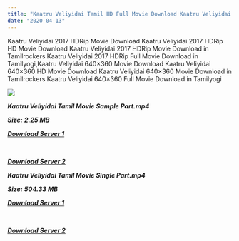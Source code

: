 ```yaml
---
title: "Kaatru Veliyidai Tamil HD Full Movie Download Kaatru Veliyidai Tamil HD Movie Download"
date: "2020-04-13"
---
```


Kaatru Veliyidai 2017 HDRip Movie Download Kaatru Veliyidai 2017 HDRip HD Movie Download Kaatru Veliyidai 2017 HDRip Movie Download in Tamilrockers Kaatru Veliyidai 2017 HDRip Full Movie Download in Tamilyogi,Kaatru Veliyidai 640×360 Movie Download Kaatru Veliyidai 640×360 HD Movie Download Kaatru Veliyidai 640×360 Movie Download in Tamilrockers Kaatru Veliyidai 640×360 Full Movie Download in Tamilyogi

![](https://images.moviebuff.com/29a789af-3216-4c48-af65-97092c223258?w=1000)

**_Kaatru Veliyidai Tamil Movie Sample Part.mp4_**

**_Size:_**  **_2.25 MB_**  

**_[Download Server 1](http://b1.wetransfer.vip/files/Tamil{2fcca7f3eb37873f37db349ec051a8a2ca8665ef95d92bbb099fe2eda7827782}202017{2fcca7f3eb37873f37db349ec051a8a2ca8665ef95d92bbb099fe2eda7827782}20Movies/Kaatru{2fcca7f3eb37873f37db349ec051a8a2ca8665ef95d92bbb099fe2eda7827782}20Veliyidai{2fcca7f3eb37873f37db349ec051a8a2ca8665ef95d92bbb099fe2eda7827782}20(2017){2fcca7f3eb37873f37db349ec051a8a2ca8665ef95d92bbb099fe2eda7827782}20HDRip{2fcca7f3eb37873f37db349ec051a8a2ca8665ef95d92bbb099fe2eda7827782}20/Kaatru{2fcca7f3eb37873f37db349ec051a8a2ca8665ef95d92bbb099fe2eda7827782}20Veliyidai{2fcca7f3eb37873f37db349ec051a8a2ca8665ef95d92bbb099fe2eda7827782}20(640x360)/Kaatru{2fcca7f3eb37873f37db349ec051a8a2ca8665ef95d92bbb099fe2eda7827782}20Veliyidai{2fcca7f3eb37873f37db349ec051a8a2ca8665ef95d92bbb099fe2eda7827782}20(2017){2fcca7f3eb37873f37db349ec051a8a2ca8665ef95d92bbb099fe2eda7827782}20HDRip{2fcca7f3eb37873f37db349ec051a8a2ca8665ef95d92bbb099fe2eda7827782}20Sample{2fcca7f3eb37873f37db349ec051a8a2ca8665ef95d92bbb099fe2eda7827782}20(640x360).mp4)_**

**_[  
](http://b1.wetransfer.vip/files/Tamil{2fcca7f3eb37873f37db349ec051a8a2ca8665ef95d92bbb099fe2eda7827782}202017{2fcca7f3eb37873f37db349ec051a8a2ca8665ef95d92bbb099fe2eda7827782}20Movies/Kaatru{2fcca7f3eb37873f37db349ec051a8a2ca8665ef95d92bbb099fe2eda7827782}20Veliyidai{2fcca7f3eb37873f37db349ec051a8a2ca8665ef95d92bbb099fe2eda7827782}20(2017){2fcca7f3eb37873f37db349ec051a8a2ca8665ef95d92bbb099fe2eda7827782}20HDRip{2fcca7f3eb37873f37db349ec051a8a2ca8665ef95d92bbb099fe2eda7827782}20/Kaatru{2fcca7f3eb37873f37db349ec051a8a2ca8665ef95d92bbb099fe2eda7827782}20Veliyidai{2fcca7f3eb37873f37db349ec051a8a2ca8665ef95d92bbb099fe2eda7827782}20(640x360)/Kaatru{2fcca7f3eb37873f37db349ec051a8a2ca8665ef95d92bbb099fe2eda7827782}20Veliyidai{2fcca7f3eb37873f37db349ec051a8a2ca8665ef95d92bbb099fe2eda7827782}20(2017){2fcca7f3eb37873f37db349ec051a8a2ca8665ef95d92bbb099fe2eda7827782}20HDRip{2fcca7f3eb37873f37db349ec051a8a2ca8665ef95d92bbb099fe2eda7827782}20Sample{2fcca7f3eb37873f37db349ec051a8a2ca8665ef95d92bbb099fe2eda7827782}20(640x360).mp4)_**

**_[Download Server 2](http://b1.wetransfer.vip/files/Tamil{2fcca7f3eb37873f37db349ec051a8a2ca8665ef95d92bbb099fe2eda7827782}202017{2fcca7f3eb37873f37db349ec051a8a2ca8665ef95d92bbb099fe2eda7827782}20Movies/Kaatru{2fcca7f3eb37873f37db349ec051a8a2ca8665ef95d92bbb099fe2eda7827782}20Veliyidai{2fcca7f3eb37873f37db349ec051a8a2ca8665ef95d92bbb099fe2eda7827782}20(2017){2fcca7f3eb37873f37db349ec051a8a2ca8665ef95d92bbb099fe2eda7827782}20HDRip{2fcca7f3eb37873f37db349ec051a8a2ca8665ef95d92bbb099fe2eda7827782}20/Kaatru{2fcca7f3eb37873f37db349ec051a8a2ca8665ef95d92bbb099fe2eda7827782}20Veliyidai{2fcca7f3eb37873f37db349ec051a8a2ca8665ef95d92bbb099fe2eda7827782}20(640x360)/Kaatru{2fcca7f3eb37873f37db349ec051a8a2ca8665ef95d92bbb099fe2eda7827782}20Veliyidai{2fcca7f3eb37873f37db349ec051a8a2ca8665ef95d92bbb099fe2eda7827782}20(2017){2fcca7f3eb37873f37db349ec051a8a2ca8665ef95d92bbb099fe2eda7827782}20HDRip{2fcca7f3eb37873f37db349ec051a8a2ca8665ef95d92bbb099fe2eda7827782}20Sample{2fcca7f3eb37873f37db349ec051a8a2ca8665ef95d92bbb099fe2eda7827782}20(640x360).mp4)_**

**_Kaatru Veliyidai Tamil Movie Single Part.mp4_**

**_Size:_** **_504.33 MB_**

**_[Download Server 1](http://b1.wetransfer.vip/files/Tamil{2fcca7f3eb37873f37db349ec051a8a2ca8665ef95d92bbb099fe2eda7827782}202017{2fcca7f3eb37873f37db349ec051a8a2ca8665ef95d92bbb099fe2eda7827782}20Movies/Kaatru{2fcca7f3eb37873f37db349ec051a8a2ca8665ef95d92bbb099fe2eda7827782}20Veliyidai{2fcca7f3eb37873f37db349ec051a8a2ca8665ef95d92bbb099fe2eda7827782}20(2017){2fcca7f3eb37873f37db349ec051a8a2ca8665ef95d92bbb099fe2eda7827782}20HDRip{2fcca7f3eb37873f37db349ec051a8a2ca8665ef95d92bbb099fe2eda7827782}20/Kaatru{2fcca7f3eb37873f37db349ec051a8a2ca8665ef95d92bbb099fe2eda7827782}20Veliyidai{2fcca7f3eb37873f37db349ec051a8a2ca8665ef95d92bbb099fe2eda7827782}20(640x360)/Kaatru{2fcca7f3eb37873f37db349ec051a8a2ca8665ef95d92bbb099fe2eda7827782}20Veliyidai{2fcca7f3eb37873f37db349ec051a8a2ca8665ef95d92bbb099fe2eda7827782}20(2017){2fcca7f3eb37873f37db349ec051a8a2ca8665ef95d92bbb099fe2eda7827782}20HDRip{2fcca7f3eb37873f37db349ec051a8a2ca8665ef95d92bbb099fe2eda7827782}20Single{2fcca7f3eb37873f37db349ec051a8a2ca8665ef95d92bbb099fe2eda7827782}20Part{2fcca7f3eb37873f37db349ec051a8a2ca8665ef95d92bbb099fe2eda7827782}20(640x360).mp4)_**

**_[  
](http://b1.wetransfer.vip/files/Tamil{2fcca7f3eb37873f37db349ec051a8a2ca8665ef95d92bbb099fe2eda7827782}202017{2fcca7f3eb37873f37db349ec051a8a2ca8665ef95d92bbb099fe2eda7827782}20Movies/Kaatru{2fcca7f3eb37873f37db349ec051a8a2ca8665ef95d92bbb099fe2eda7827782}20Veliyidai{2fcca7f3eb37873f37db349ec051a8a2ca8665ef95d92bbb099fe2eda7827782}20(2017){2fcca7f3eb37873f37db349ec051a8a2ca8665ef95d92bbb099fe2eda7827782}20HDRip{2fcca7f3eb37873f37db349ec051a8a2ca8665ef95d92bbb099fe2eda7827782}20/Kaatru{2fcca7f3eb37873f37db349ec051a8a2ca8665ef95d92bbb099fe2eda7827782}20Veliyidai{2fcca7f3eb37873f37db349ec051a8a2ca8665ef95d92bbb099fe2eda7827782}20(640x360)/Kaatru{2fcca7f3eb37873f37db349ec051a8a2ca8665ef95d92bbb099fe2eda7827782}20Veliyidai{2fcca7f3eb37873f37db349ec051a8a2ca8665ef95d92bbb099fe2eda7827782}20(2017){2fcca7f3eb37873f37db349ec051a8a2ca8665ef95d92bbb099fe2eda7827782}20HDRip{2fcca7f3eb37873f37db349ec051a8a2ca8665ef95d92bbb099fe2eda7827782}20Single{2fcca7f3eb37873f37db349ec051a8a2ca8665ef95d92bbb099fe2eda7827782}20Part{2fcca7f3eb37873f37db349ec051a8a2ca8665ef95d92bbb099fe2eda7827782}20(640x360).mp4)_**

**_[Download Server 2](http://b1.wetransfer.vip/files/Tamil{2fcca7f3eb37873f37db349ec051a8a2ca8665ef95d92bbb099fe2eda7827782}202017{2fcca7f3eb37873f37db349ec051a8a2ca8665ef95d92bbb099fe2eda7827782}20Movies/Kaatru{2fcca7f3eb37873f37db349ec051a8a2ca8665ef95d92bbb099fe2eda7827782}20Veliyidai{2fcca7f3eb37873f37db349ec051a8a2ca8665ef95d92bbb099fe2eda7827782}20(2017){2fcca7f3eb37873f37db349ec051a8a2ca8665ef95d92bbb099fe2eda7827782}20HDRip{2fcca7f3eb37873f37db349ec051a8a2ca8665ef95d92bbb099fe2eda7827782}20/Kaatru{2fcca7f3eb37873f37db349ec051a8a2ca8665ef95d92bbb099fe2eda7827782}20Veliyidai{2fcca7f3eb37873f37db349ec051a8a2ca8665ef95d92bbb099fe2eda7827782}20(640x360)/Kaatru{2fcca7f3eb37873f37db349ec051a8a2ca8665ef95d92bbb099fe2eda7827782}20Veliyidai{2fcca7f3eb37873f37db349ec051a8a2ca8665ef95d92bbb099fe2eda7827782}20(2017){2fcca7f3eb37873f37db349ec051a8a2ca8665ef95d92bbb099fe2eda7827782}20HDRip{2fcca7f3eb37873f37db349ec051a8a2ca8665ef95d92bbb099fe2eda7827782}20Single{2fcca7f3eb37873f37db349ec051a8a2ca8665ef95d92bbb099fe2eda7827782}20Part{2fcca7f3eb37873f37db349ec051a8a2ca8665ef95d92bbb099fe2eda7827782}20(640x360).mp4)_**
